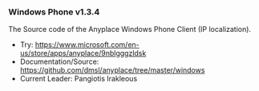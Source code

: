 ### Windows Phone v1.3.4
The Source code of the Anyplace Windows Phone Client (IP localization). 

- Try: https://www.microsoft.com/en-us/store/apps/anyplace/9nblgggzldsk
- Documentation/Source: https://github.com/dmsl/anyplace/tree/master/windows
- Current Leader: Pangiotis Irakleous
